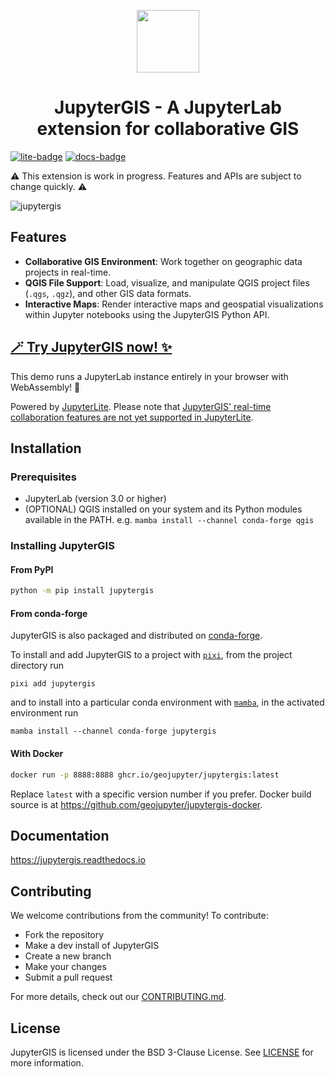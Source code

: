 <p align="center"><img width="100" src="https://raw.githubusercontent.com/geojupyter/jupytergis/main/packages/base/style/icons/logo.svg"></p>
<h1 align="center">JupyterGIS - A JupyterLab extension for collaborative GIS</h1>

[![lite-badge]][lite] [![docs-badge]][docs]

[lite-badge]: https://jupyterlite.rtfd.io/en/latest/_static/badge.svg
[lite]: https://jupytergis.readthedocs.io/en/latest/lite/lab/index.html?path=france_hiking.jGIS/
[docs-badge]: https://readthedocs.org/projects/jupytergis/badge/?version=latest
[docs]: https://jupytergis.readthedocs.io

⚠️ This extension is work in progress. Features and APIs are subject to change quickly. ⚠️

![jupytergis](../../jupytergis.png)

## Features

- **Collaborative GIS Environment**: Work together on geographic data projects in real-time.
- **QGIS File Support**: Load, visualize, and manipulate QGIS project files (`.qgs`, `.qgz`), and other GIS data formats.
- **Interactive Maps**: Render interactive maps and geospatial visualizations within Jupyter notebooks using the JupyterGIS Python API.

## [🪄 Try JupyterGIS now! ✨](https://jupytergis.readthedocs.io/en/latest/lite/lab/index.html?path=france_hiking.jGIS)

This demo runs a JupyterLab instance entirely in your browser with WebAssembly! 🤯

Powered by [JupyterLite](https://jupyterlite.readthedocs.io/en/stable/?badge=latest).
Please note that [JupyterGIS' real-time collaboration features are not yet supported in JupyterLite](https://jupyterlite.readthedocs.io/en/latest/howto/configure/rtc.html).

## Installation

### Prerequisites

- JupyterLab (version 3.0 or higher)
- (OPTIONAL) QGIS installed on your system and its Python modules available in the PATH. e.g. `mamba install --channel conda-forge qgis`

### Installing JupyterGIS

#### From PyPI

```bash
python -m pip install jupytergis
```

#### From conda-forge

JupyterGIS is also packaged and distributed on [conda-forge](https://github.com/conda-forge/jupytergis-packages-feedstock).

To install and add JupyterGIS to a project with [`pixi`](https://pixi.sh/), from the project directory run

```
pixi add jupytergis
```

and to install into a particular conda environment with [`mamba`](https://mamba.readthedocs.io/), in the activated environment run

```
mamba install --channel conda-forge jupytergis
```

#### With Docker

```bash
docker run -p 8888:8888 ghcr.io/geojupyter/jupytergis:latest
```

Replace `latest` with a specific version number if you prefer.
Docker build source is at <https://github.com/geojupyter/jupytergis-docker>.

## Documentation

https://jupytergis.readthedocs.io

## Contributing

We welcome contributions from the community! To contribute:

- Fork the repository
- Make a dev install of JupyterGIS
- Create a new branch
- Make your changes
- Submit a pull request

For more details, check out our [CONTRIBUTING.md](../../CONTRIBUTING.md).

## License

JupyterGIS is licensed under the BSD 3-Clause License. See [LICENSE](../../LICENSE) for more information.
